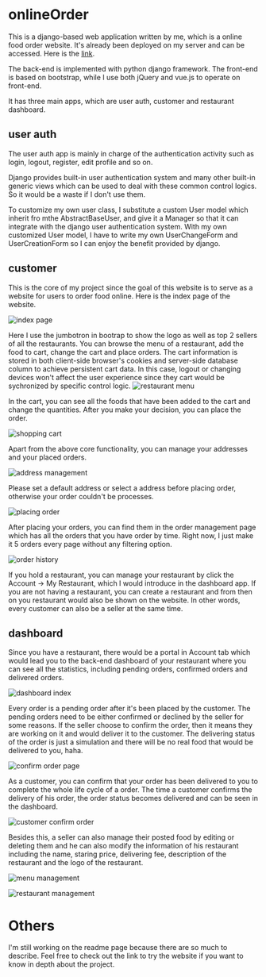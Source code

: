 # onlineOrder

This is a django-based web application written by me, which is a online food order website. It's already been deployed on my server and can be accessed. Here is the [link](http://takeout.majorkevin.xyz).


The back-end is implemented with python django framework. The front-end is based on bootstrap, while I use both jQuery and vue.js to operate on front-end.

It has three main apps, which are user auth, customer and restaurant dashboard.

## user auth

The user auth app is mainly in charge of the authentication activity such as login, logout, register, edit profile and so on.

Django provides built-in user authentication system and many other built-in generic views which can be used to deal with these common control logics. So it would be a waste if I don't use them.

To customize my own user class, I substitute a custom User model which inherit fro mthe AbstractBaseUser, and give it a Manager so that it can integrate with the django user authentication system. With my own customized User model, I have to write my own UserChangeForm and UserCreationForm so I can enjoy the benefit provided by django.


## customer

This is the core of my project since the goal of this website is to serve as a website for users to order food online. Here is the index page of the website.

![index page](demo_image/home_page.png)

Here I use the jumbotron in bootrap to show the logo as well as top 2 sellers of all the restaurants. You can browse the menu of a restaurant, add the food to cart, change the cart and place orders. The cart information is stored in both client-side browser's cookies and server-side database column to achieve persistent cart data. In this case, logout or changing devices won't affect the user experience since they cart would be sychronized by specific control logic.
![restaurant menu](demo_image/restaurant_page.png)

In the cart, you can see all the foods that have been added to the cart and change the quantities. After you make your decision, you can place the order.

![shopping cart](demo_image/shopping_cart.png)

Apart from the above core functionality, you can manage your addresses and your placed orders.

![address management](demo_image/address_management.png)

Please set a default address or select a address before placing order, otherwise your order couldn't be processes.

![placing order](demo_image/placing_order.png)

After placing your orders, you can find them in the order management page which has all the orders that you have order by time. Right now, I just make it 5 orders every page without any filtering option.

![order history](demo_image/order_history.png)

If you hold a restaurant, you can manage your restaurant by click the Account -> My Restaurant, which I would introduce in the dashboard app. If you are not having a restaurant, you can create a restaurant and from then on you restaurant would also be shown on the website. In other words, every customer can also be a seller at the same time.


## dashboard

Since you have a restaurant, there would be a portal in Account tab which would lead you to the back-end dashboard of your restaurant where you can see all the statistics, including pending orders, confirmed orders and delivered orders.

![dashboard index](demo_image/dashboard_index.png)

Every order is a pending order after it's been placed by the customer. The pending orders need to be either confirmed or declined by the seller for some reasons. If the seller choose to confirm the order, then it means they are working on it and would deliver it to the customer. The delivering status of the order is just a simulation and there will be no real food that would be delivered to you, haha.

![confirm order page](demo_image/confirm_decline.png)

As a customer, you can confirm that your order has been delivered to you to complete the whole life cycle of a order. The time a customer confirms the delivery of his order, the order status becomes delivered and can be seen in the dashboard.

![customer confirm order](demo_image/confirm_order.png)

Besides this, a seller can also manage their posted food by editing or deleting them and he can also modify the information of his restaurant including the name, staring price, delivering fee, description of the restaurant and the logo of the restaurant.

![menu management](demo_image/menu_management.png)


![restaurant management](demo_image/restaurant_management.png)


# Others

I'm still working on the readme page because there are so much to describe. Feel free to check out the link to try the website if you want to know in depth about the project.